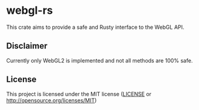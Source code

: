 # webgl-rs
This crate aims to provide a safe and Rusty interface to the WebGL API.

## Disclaimer
Currently only WebGL2 is implemented and not all methods are 100% safe.

## License
This project is licensed under the MIT license ([LICENSE](LICENSE) or http://opensource.org/licenses/MIT)